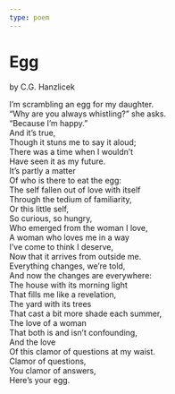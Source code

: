 ```yaml
---
type: poem
---
```


# Egg

by C.G. Hanzlicek

I’m scrambling an egg for my daughter.<br />
“Why are you always whistling?” she asks.<br />
“Because I’m happy.”<br />
And it’s true,<br />
Though it stuns me to say it aloud;<br />
There was a time when I wouldn’t<br />
Have seen it as my future.<br />
It’s partly a matter<br />
Of who is there to eat the egg:<br />
The self fallen out of love with itself<br />
Through the tedium of familiarity,<br />
Or this little self,<br />
So curious, so hungry,<br />
Who emerged from the woman I love,<br />
A woman who loves me in a way<br />
I’ve come to think I deserve,<br />
Now that it arrives from outside me.<br />
Everything changes, we’re told,<br />
And now the changes are everywhere:<br />
The house with its morning light<br />
That fills me like a revelation,<br />
The yard with its trees<br />
That cast a bit more shade each summer,<br />
The love of a woman<br />
That both is and isn’t confounding,<br />
And the love<br />
Of this clamor of questions at my waist.<br />
Clamor of questions,<br />
You clamor of answers,<br />
Here’s your egg.<br />